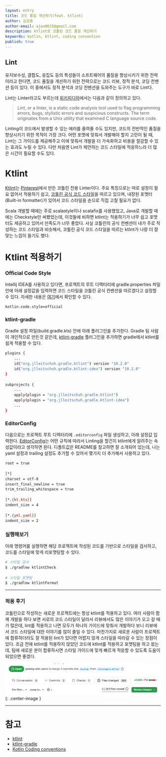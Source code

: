 ```yaml
---
layout: entry
title: 코드 품질 개선하기(feat. ktlint)
author: 김성중
author-email: ajax0615@gmail.com
description: ktlint로 코틀린 코드 품질 개선하기
keywords: kotlin, ktlint, coding convention
publish: true
---
```


## Lint
유지보수성, 결합도, 응집도 등의 특성들이 소프트웨어의 품질을 향상시키기 위한 전략이라고 한다면, 코드 품질을 개선하기 위한 전략으로는 코드 리뷰, 정적 분석, 코딩 컨벤션 등이 있다. 이 중에서도 정적 분석과 코딩 컨벤션을 도와주는 도구가 바로 Lint다.

Lint는 Linter라고도 부르는데 [위키피디아](https://en.wikipedia.org/wiki/Lint_(software))에서는 다음과 같이 정의하고 있다.

> Lint, or a linter, is a static code analysis tool used to flag programming errors, bugs, stylistic errors and suspicious constructs. The term originates from a Unix utility that examined C language source code.

Linting이 코드에서 발생할 수 있는 에러를 줄여줄 수도 있지만, 코드의 전반적인 품질을 향상시키기 위한 목적이 가장 크다. 어떤 포맷에 맞춰서 개발해야 할지 고민이 될 때, Lint는 그 가이드를 제공해주고 이에 맞춰서 개발을 더 가속화하고 비용을 절감할 수 있는 효과도 누릴 수 있다. 다만 처음엔 Lint가 제안하는 코드 스타일에 적응하느라 더 많은 시간이 필요할 수도 있다.

# Ktlint
[Ktlint](https://github.com/pinterest/ktlint)는 [Pinterest](https://www.pinterest.co.kr/)에서 만든 코틀린 전용 Linter이다. 주요 특징으로는 따로 설정이 필요 없어서 적용하기 쉽고, [코틀린 공식 코드 스타일](https://kotlinlang.org/docs/reference/coding-conventions.html)을 따르고 있으며, 내장된 포맷터(Built-in formatter)가 있어서 코드 스타일을 손으로 직접 고칠 필요가 없다.

Scala 개발할 때에는 주로 scalastyle이나 scalafix를 사용했었고, Java로 개발할 때에는 Checkstyle만 써봤었는데, 이것들에 비하면 ktlint는 적용하기가 너무 쉽고 포맷터도 제공하고 있어서 만족도가 너무 좋았다. 사실 코틀린의 공식 컨벤션이 내가 주로 작성하는 코드 스타일과 비슷해서, 코틀린 공식 코드 스타일을 따르는 ktlint가 나랑 더 잘맞는 느낌이 들기도 했다.


# Ktlint 적용하기

### Official Code Style
Intellij IDEA를 사용하고 있다면, 프로젝트의 루트 디렉터리에 gradle.properties 파일 안에 아래 설정값을 입력하면 코드 스타일을 코틀린 공식 컨벤션을 따르겠다고 설정할 수 있다. 자세한 내용은 [여기](https://kotlinlang.org/docs/code-style-migration-guide.html#in-gradle)에서 확인할 수 있다.

```bash
kotlin.code.style=official
```

### ktlint-gradle
Gradle 설정 파일(build.gradle.kts) 안에 아래 플러그인을 추가한다. Gradle 팀 사람이 개인적으로 만든것 같은데, [ktlint-gradle](https://github.com/jlleitschuh/ktlint-gradle) 플러그인을 추가하면 gradle에서 ktlint를 쉽게 적용할 수 있다.

```bash
plugins {
    ...
    id("org.jlleitschuh.gradle.ktlint") version "10.2.0"
    id("org.jlleitschuh.gradle.ktlint-idea") version "10.2.0"
}

subprojects {
    ...
    apply(plugin = "org.jlleitschuh.gradle.ktlint")
    apply(plugin = "org.jlleitschuh.gradle.ktlint-idea")
    ...
}
```

### EditorConfig
다음으로는 프로젝트 루트 디렉터리에 `.editorconfig` 파일 생성하고, 아래 설정값 입력한다. [EditorConfig](https://github.com/pinterest/ktlint#editorconfig)는 어떤 규칙에 따라서 Linting을 할건지 ktlint에게 알려주는 속성값이라고 생각하면 된다. 디폴트값은 README를 참고하면 잘 소개되어 있는데, 나는 yaml 설정과 trailing 설정도 추가할 수 있어서 몇가지 더 추가해서 사용하고 있다.

```bash
root = true

[*]
charset = utf-8
insert_final_newline = true
trim_trailing_whitespace = true

[*.{kt,kts}]
indent_size = 4

[*.{yml,yaml}]
indent_size = 2
```

### 실행해보기
아래 명령어를 실행하면 해당 프로젝트에 작성된 코드를 기반으로 스타일을 검사하고, 코드를 스타일에 맞게 리포맷팅할 수 있다.

```bash
# 스타일 검사
$ ./gradlew ktlintCheck

# 스타일 포맷팅
$ ./gradlew ktlintFormat
```

---

### 적용 후기
코틀린으로 작성하는 새로운 프로젝트에는 항상 ktlint를 적용하고 있다. 여러 사람이 함께 개발을 하다 보면 서로의 코드 스타일이 달라서 리뷰에서도 많은 이야기가 오고 갈 때가 많은데, lint를 적용하고 나면 모두가 하나의 가이드에 맞춰서 개발하다 보니 리뷰에서 코드 스타일에 대한 이야기를 많이 줄일 수 있다. 마찬가지로 새로운 사람이 프로젝트에 합류하더라도 잘 적용된 lint가 있다면 어렵지 않게 스타일을 따라갈 수 있는 장점이 있다. 조금 전에 ktlint를 적용하지 않았던 코드에 ktlint를 적용하고 포맷팅을 하고 왔는데, 팀에 새로운 분이 합류하시면 스타일 가이드에 맞게 빠르게 적응할 수 있도록 도움이 되었으면 좋겠다.

![apply-ktlint](/images/2021/12/17/apply-ktlint.png "apply-ktlint"){: .center-image }

---

# 참고
- [ktlint](https://github.com/pinterest/ktlint)
- [ktlint-gradle](https://github.com/jlleitschuh/ktlint-gradle)
- [Kotlin Coding conventions](https://kotlinlang.org/docs/coding-conventions.html)
